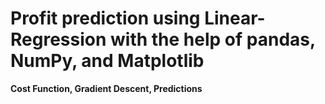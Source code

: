 # Profit prediction using Linear-Regression with the help of pandas, NumPy, and Matplotlib
**Cost Function, Gradient Descent, Predictions** 
